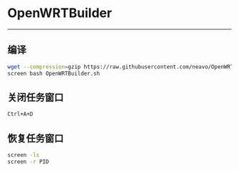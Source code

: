 # OpenWRTBuilder

---

## 编译
```bash
wget --compression=gzip https://raw.githubusercontent.com/neavo/OpenWRTBuilder/main/OpenWRTBuilder.sh -O OpenWRTBuilder.sh
screen bash OpenWRTBuilder.sh
```

## 关闭任务窗口
```bash
Ctrl+A+D
```

## 恢复任务窗口
```bash
screen -ls
screen -r PID
```
